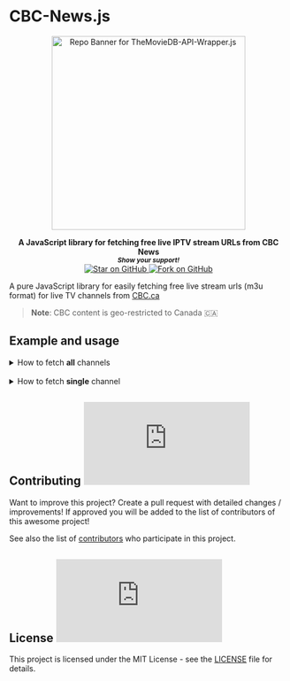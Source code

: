 # CBC-News.js

<div align="center">
<a href="https://github.com/MarketingPipeline/TheMovieDB-API-Wrapper.js"> 
<img height=350 alt="Repo Banner for TheMovieDB-API-Wrapper.js" src="https://capsule-render.vercel.app/api?type=waving&color=539bf5&height=300&section=header&text=CBC-News.js&fontSize=60&fontColor=ffffff&animation=fadeIn&fontAlignY=38&desc=Fetch%20live%20stream%20urls%20from%20CBC.ca%20&descAlignY=60&descAlign=50"></img></a>

</div>  
    
<p align="center">
  <b>A JavaScript library for fetching free live IPTV stream URLs from CBC News</b>

  <br>
  <small> <b><i>Show your support!</i> </b></small>
  <br>
   <a href="https://github.com/MarketingPipeline/TheMovieDB-API-Wrapper.js">
    <img title="Star on GitHub" src="https://img.shields.io/github/stars/MarketingPipeline/TheMovieDB-API-Wrapper.js.svg?style=social&label=Star">
  </a>
  <a href="https://github.com/MarketingPipeline/TheMovieDB-API-Wrapper.js/fork">
    <img title="Fork on GitHub" src="https://img.shields.io/github/forks/MarketingPipeline/TheMovieDB-API-Wrapper.js.svg?style=social&label=Fork">
  </a>
   </p>  

A pure JavaScript library for easily fetching free live stream urls (m3u format) for live TV channels from [CBC.ca](https://cbc.ca)

> <b>Note</b>: CBC content is geo-restricted to Canada :canada:


## Example and usage


<details>

<summary> How to fetch <b>all</b> channels</summary>

<br>


```js
// CBC-News.js Example - get all channels. 
import {CBC_News} from 'https://cdn.jsdelivr.net/gh/MarketingPipeline/TheMovieDB-API-Wrapper.js/src/themoviedb-api-wrapper.js' 

try {
    console.log(await CBC_News().getAllChannels()) // returns a JSON array of objects.
} catch (error) {
    console.log(error.message)
}
```

This will return an array of all channel details & stream URLs. 

<br><br><br><br>
</details>


<br>

<details>

<summary> How to fetch <b>single</b> channel</summary>

<br>

```js
/// CBC-News.js Example - get single channel example.
import {CBC_News} from 'https://cdn.jsdelivr.net/gh/MarketingPipeline/TheMovieDB-API-Wrapper.js/src/themoviedb-api-wrapper.js' 

try {
    console.log(await CBC_News().getChannel("Toronto")) // returns a JSON object.
} catch (error) {
    console.log(error.message)
}

```


This will return a single JSON object with channel details + the stream URL. 

</details>



## Contributing ![GitHub](https://img.shields.io/github/contributors/MarketingPipeline/TheMovieDB-API-Wrapper.js)

Want to improve this project? Create a pull request with detailed changes / improvements! If approved you will be added to the list of contributors of this awesome project!

See also the list of
[contributors](https://github.com/MarketingPipeline/TheMovieDB-API-Wrapper.js/graphs/contributors) who
participate in this project.

## License ![GitHub](https://img.shields.io/github/license/MarketingPipeline/TheMovieDB-API-Wrapper.js)

This project is licensed under the MIT License - see the
[LICENSE](https://github.com/MarketingPipeline/TheMovieDB-API-Wrapper.js/blob/main/LICENSE) file for
details.


